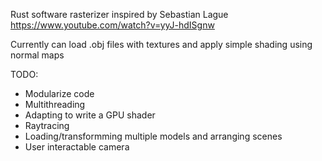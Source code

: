 Rust software rasterizer inspired by Sebastian Lague https://www.youtube.com/watch?v=yyJ-hdISgnw

Currently can load .obj files with textures and apply simple shading using normal maps 

TODO:
   - Modularize code
   - Multithreading
   - Adapting to write a GPU shader
   - Raytracing
   - Loading/transformming multiple models and arranging scenes
   - User interactable camera